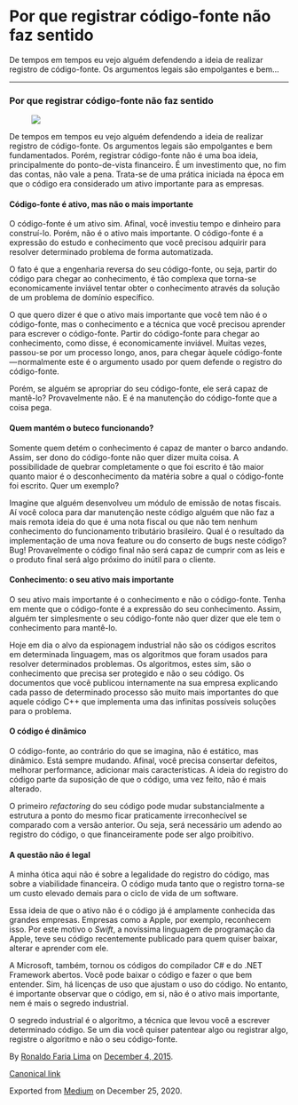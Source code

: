 Por que registrar código-fonte não faz sentido
==============================================

De tempos em tempos eu vejo alguém defendendo a ideia de realizar
registro de código-fonte. Os argumentos legais são empolgantes e bem…

------------------------------------------------------------------------

### Por que registrar código-fonte não faz sentido

<figure>
<img src="https://cdn-images-1.medium.com/max/800/1*Vp_Jv7sjsXUScHoiY-b4tg.jpeg" class="graf-image" />
</figure>De tempos em tempos eu vejo alguém defendendo a ideia de
realizar registro de código-fonte. Os argumentos legais são empolgantes
e bem fundamentados. Porém, registrar código-fonte não é uma boa ideia,
principalmente do ponto-de-vista financeiro. É um investimento que, no
fim das contas, não vale a pena. Trata-se de uma prática iniciada na
época em que o código era considerado um ativo importante para as
empresas.

#### Código-fonte é ativo, mas não o mais importante

O código-fonte é um ativo sim. Afinal, você investiu tempo e dinheiro
para construí-lo. Porém, não é o ativo mais importante. O código-fonte é
a expressão do estudo e conhecimento que você precisou adquirir para
resolver determinado problema de forma automatizada.

O fato é que a engenharia reversa do seu código-fonte, ou seja, partir
do código para chegar ao conhecimento, é tão complexa que torna-se
economicamente inviável tentar obter o conhecimento através da solução
de um problema de domínio específico.

O que quero dizer é que o ativo mais importante que você tem não é o
código-fonte, mas o conhecimento e a técnica que você precisou aprender
para escrever o código-fonte. Partir do código-fonte para chegar ao
conhecimento, como disse, é economicamente inviável. Muitas vezes,
passou-se por um processo longo, anos, para chegar àquele
código-fonte — normalmente este é o argumento usado por quem defende o
registro do código-fonte.

Porém, se alguém se apropriar do seu código-fonte, ele será capaz de
mantê-lo? Provavelmente não. E é na manutenção do código-fonte que a
coisa pega.

#### Quem mantém o buteco funcionando?

Somente quem detém o conhecimento é capaz de manter o barco andando.
Assim, ser dono do código-fonte não quer dizer muita coisa. A
possibilidade de quebrar completamente o que foi escrito é tão maior
quanto maior é o desconhecimento da matéria sobre a qual o código-fonte
foi escrito. Quer um exemplo?

Imagine que alguém desenvolveu um módulo de emissão de notas fiscais. Aí
você coloca para dar manutenção neste código alguém que não faz a mais
remota ideia do que é uma nota fiscal ou que não tem nenhum conhecimento
do funcionamento tributário brasileiro. Qual é o resultado da
implementação de uma nova feature ou do conserto de bugs neste código?
Bug! Provavelmente o código final não será capaz de cumprir com as leis
e o produto final será algo próximo do inútil para o cliente.

#### Conhecimento: o seu ativo mais importante

O seu ativo mais importante é o conhecimento e não o código-fonte. Tenha
em mente que o código-fonte é a expressão do seu conhecimento. Assim,
alguém ter simplesmente o seu código-fonte não quer dizer que ele tem o
conhecimento para mantê-lo.

Hoje em dia o alvo da espionagem industrial não são os códigos escritos
em determinada linguagem, mas os algoritmos que foram usados para
resolver determinados problemas. Os algoritmos, estes sim, são o
conhecimento que precisa ser protegido e não o seu código. Os documentos
que você publicou internamente na sua empresa explicando cada passo de
determinado processo são muito mais importantes do que aquele código C++
que implementa uma das infinitas possíveis soluções para o problema.

#### O código é dinâmico

O código-fonte, ao contrário do que se imagina, não é estático, mas
dinâmico. Está sempre mudando. Afinal, você precisa consertar defeitos,
melhorar performance, adicionar mais características. A ideia do
registro do código parte da suposição de que o código, uma vez feito,
não é mais alterado.

O primeiro *refactoring* do seu código pode mudar substancialmente a
estrutura a ponto do mesmo ficar praticamente irreconhecível se
comparado com a versão anterior. Ou seja, será necessário um adendo ao
registro do código, o que financeiramente pode ser algo proibitivo.

#### A questão não é legal

A minha ótica aqui não é sobre a legalidade do registro do código, mas
sobre a viabilidade financeira. O código muda tanto que o registro
torna-se um custo elevado demais para o ciclo de vida de um software.

Essa ideia de que o ativo não é o código já é amplamente conhecida das
grandes empresas. Empresas como a Apple, por exemplo, reconhecem isso.
Por este motivo o *Swift*, a novíssima linguagem de programação da
Apple, teve seu código recentemente publicado para quem quiser baixar,
alterar e aprender com ele.

A Microsoft, também, tornou os códigos do compilador C\# e do .NET
Framework abertos. Você pode baixar o código e fazer o que bem entender.
Sim, há licenças de uso que ajustam o uso do código. No entanto, é
importante observar que o código, em si, não é o ativo mais importante,
nem é mais o segredo industrial.

O segredo industrial é o algoritmo, a técnica que levou você a escrever
determinado código. Se um dia você quiser patentear algo ou registrar
algo, registre o algoritmo e não o seu código-fonte.

By
<a href="https://medium.com/@ronaldolima" class="p-author h-card">Ronaldo Faria Lima</a>
on [December 4, 2015](https://medium.com/p/7c1765d38ae9).

<a href="https://medium.com/@ronaldolima/por-que-registrar-c%C3%B3digo-fonte-n%C3%A3o-faz-sentido-7c1765d38ae9" class="p-canonical">Canonical link</a>

Exported from [Medium](https://medium.com) on December 25, 2020.
